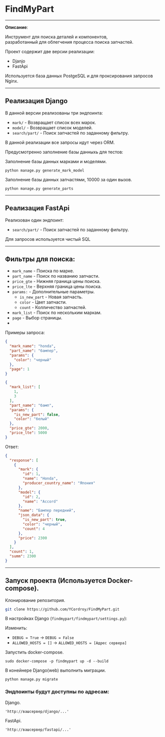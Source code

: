# FindMyPart

___

**Описание**:

Инструмент для поиска деталей и компонентов,<br> разработанный для облегчения процесса поиска запчастей.

Проект содержит две версии реализации:

* Djanjo
* FastApi

Используется база данных PostgeSQL и для проксирования запросов Nginx.
___

## Реализация Django

В данной версии реализованы три эндпоинта:

* `mark/` - Возвращает список всех марок.
* `model/` - Возвращает список моделей.
* `search/part/` - Поиск запчастей по заданному фильтру.

В данной реализации все запросы идут через ORM.


Предусмотренно заполнение базы данныхь для тестов:

Заполнение базы данных марками и моделями.

```
python manage.py generate_mark_model
```

Заполнение базы данных запчастями, 10000 за один вызов.

```
python manage.py generate_parts
```

___

## Реализация FastApi

Реализован один эндпоинт:

* `search/part/` - Поиск запчастей по заданному фильтру.

Для запросов используется чистый SQL

___

## Фильтры для поиска:

* `mark_name` - Поиска по марке.
* `part_name` - Поиск по названию запчасти.
* `price_gte` - Нижняя граница цены поиска.
* `price_lte` - Верхняя граница цены поиска.
* `params:` - Дополнительные параметры.
    * `is_new_part` - Новая запчасть.
    * `color` - Цвет запчасти.
    * `count` - Колличество запчастей.
* `mark_list` - Поиск по нескольким маркам.
* `page` - Выбор страницы.
*

Примеры запроса:

```json
{
  "mark_name": "honda",
  "part_name": "бампер",
  "params": {
    "color": "черный"
  },
  "page": 1
}
```

```json
{
  "mark_list": [
    1,
    3
  ],
  "part_name": "бамп",
  "params": {
    "is_new_part": false,
    "color": "белый"
  },
  "price_gte": 2000,
  "price_lte": 5000
}
```

Ответ:

```json
{
  "response": [
    {
      "mark": {
        "id": 1,
        "name": "Honda",
        "producer_country_name": "Япония"
      },
      "model": {
        "id": 2,
        "name": "Accord"
      },
      "name": "Бампер передний",
      "json_data": {
        "is_new_part": true,
        "color": "черный",
        "count": 4
      },
      "price": 2300
    }
  ],
  "count": 1,
  "summ": 2300
}
```

___

## Запуск проекта (Используется Docker-compose).

Клонирование репозитория.

```bash
git clone https://github.com/YCordroy/FindMyPart.git
```

В настройках Django (`findmypart/findmypart/settings.py`):

Изменить:
* `DEBUG = True` -> `DEBUG = False`
* `ALLOWED_HOSTS = []` -> `ALLOWED_HOSTS = [Адрес сервера]`

Запустить docker-compose.
```
sudo docker-compose -p findmypart up -d --build
```

В конейнере Django(web) выполнить миграции.
```
python manage.py migrate
```

### Эндпоинты будут доступны по адресам:

Django.
```
'http://вашсервер/django/...'
```
FastApi.
```
'http://вашсервер/fastapi/...'
